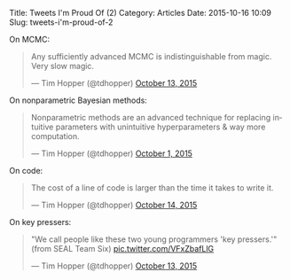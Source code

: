 Title: Tweets I'm Proud Of (2)
Category: Articles
Date: 2015-10-16 10:09
Slug: tweets-i'm-proud-of-2

On MCMC:

<blockquote class="twitter-tweet" lang="en"><p lang="en" dir="ltr">Any sufficiently advanced MCMC is indistinguishable from magic. &#10;&#10;Very slow magic.</p>&mdash; Tim Hopper (@tdhopper) <a href="https://twitter.com/tdhopper/status/654023792667291648">October 13, 2015</a></blockquote>
<script async src="//platform.twitter.com/widgets.js" charset="utf-8"></script>

On nonparametric Bayesian methods:

<blockquote class="twitter-tweet" lang="en"><p lang="en" dir="ltr">Nonparametric methods are an advanced technique for replacing intuitive parameters with unintuitive hyperparameters &amp; way more computation.</p>&mdash; Tim Hopper (@tdhopper) <a href="https://twitter.com/tdhopper/status/649679350510424064">October 1, 2015</a></blockquote>
<script async src="//platform.twitter.com/widgets.js" charset="utf-8"></script>

On code:

<blockquote class="twitter-tweet" lang="en"><p lang="en" dir="ltr">The cost of a line of code is larger than the time it takes to write it.</p>&mdash; Tim Hopper (@tdhopper) <a href="https://twitter.com/tdhopper/status/654386934672924673">October 14, 2015</a></blockquote>
<script async src="//platform.twitter.com/widgets.js" charset="utf-8"></script>

On key pressers:

<blockquote class="twitter-tweet" lang="en"><p lang="en" dir="ltr">&quot;We call people like these two young programmers &#39;key pressers.&#39;&quot;&#10;&#10;(from SEAL Team Six) <a href="http://t.co/VFxZbafLlG">pic.twitter.com/VFxZbafLlG</a></p>&mdash; Tim Hopper (@tdhopper) <a href="https://twitter.com/tdhopper/status/653902530406187008">October 13, 2015</a></blockquote>
<script async src="//platform.twitter.com/widgets.js" charset="utf-8"></script>
